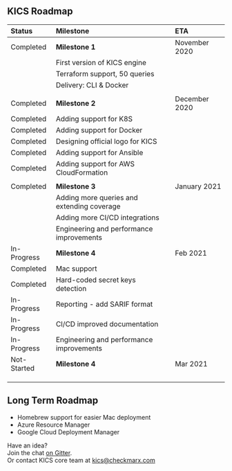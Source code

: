 ## KICS Roadmap

| Status | Milestone | ETA |
| :--- | :--- | :--- |
| Completed | **Milestone 1** | November 2020 |
|  | First version of KICS engine |  |
|  | Terraform support, 50 queries |  |
|  | Delivery: CLI & Docker |  |
| | | |
| Completed | **Milestone 2** | December 2020 |
| Completed | Adding support for K8S |  |
| Completed | Adding support for Docker |  |
| Completed | Designing official logo for KICS |  |
| Completed | Adding support for Ansible |  |
| Completed | Adding support for AWS CloudFormation |  |
| | | |
| Completed | **Milestone 3** | January 2021 |
|  | Adding more queries and extending coverage |  |
|  | Adding more CI/CD integrations |  |
| | Engineering and performance improvements |  |
| In-Progress | **Milestone 4** | Feb 2021 |
| Completed | Mac support |  |
| Completed | Hard-coded secret keys detection |  |
| In-Progress | Reporting - add SARIF format |  |
| In-Progress | CI/CD improved documentation |  |
|In-Progress | Engineering and performance improvements |  |
| Not-Started | **Milestone 4** | Mar 2021 |
|  |  |  |
|  | |  |
| |  |  |


## Long Term Roadmap
* Homebrew support for easier Mac deployment
* Azure Resource Manager
* Google Cloud Deployment Manager

Have an idea?  
Join the chat [on Gitter](https://gitter.im/kics-io/community).  
Or contact KICS core team at [kics@checkmarx.com](mailto:kics@checkmarx.com)
